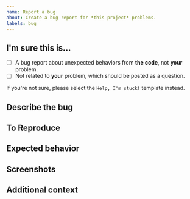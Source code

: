 ```yaml
---
name: Report a bug
about: Create a bug report for *this project* problems.
labels: bug
---
```


## I'm sure this is...
- [ ] A bug report about unexpected behaviors from **the code**, not **your** problem.
- [ ] Not related to **your** problem, which should be posted as a question.

If you're not sure, please select the `Help, I'm stuck!` template instead.

## Describe the bug
<!-- A clear and concise description of what the bug is. -->

## To Reproduce
<!--
Steps to reproduce the behavior:
1. Go to '...'
2. Click on '....'
3. Scroll down to '....'
4. See error
-->

## Expected behavior
<!-- A clear and concise description of what you expected to happen. -->

## Screenshots
<!-- If applicable, add screenshots to help explain the bug. -->

## Additional context
<!-- Add any other context about the bug here. -->